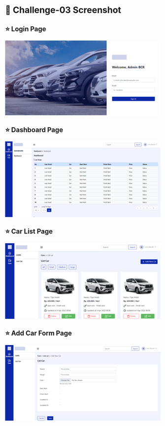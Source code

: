 # :chicken: Challenge-03 Screenshot
## :star: Login Page
![Login Page](./public/images/screenshot/ss-login.png)
<br>
## :star: Dashboard Page
![Dashboard Page](./public/images/screenshot/ss-dashboard.png)
<br>
## :star: Car List Page
![Car List Page](./public/images/screenshot/ss-carlist.png)
<br>
## :star: Add Car Form Page
![Add Car Form Page](./public/images/screenshot/ss-form.png)
